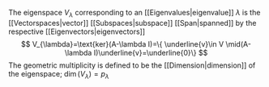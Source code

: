 The eigenspace $V_{\lambda}$ corresponding to an [[Eigenvalues|eigenvalue]] $\lambda$ is the [[Vectorspaces|vector]] [[Subspaces|subspace]] [[Span|spanned]] by the respective [[Eigenvectors|eigenvectors]] 
$$
V_{\lambda}=\text{ker}(A-\lambda I)=\{ \underline{v}\in  V \mid(A-\lambda I)\underline{v}=\underline{0}\}
$$
The geometric multiplicity is defined to be the [[Dimension|dimension]] of the eigenspace; $\dim(V_{\lambda})=p_{\lambda}$